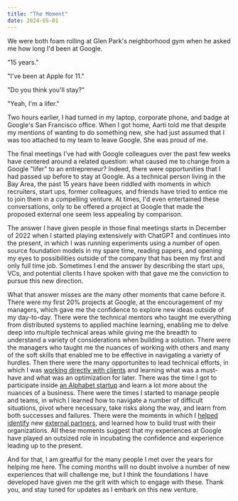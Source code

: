 ```yaml
---
title: "The Moment"
date: 2024-05-01
---
```


We were both foam rolling at Glen Park's neighborhood gym when he asked me how
long I'd been at Google.

"15 years."

"I've been at Apple for 11."

"Do you think you'll stay?"

"Yeah, I'm a lifer."

Two hours earlier, I had turned in my laptop, corporate phone, and badge at
Google's San Francisco office. When I got home, Aarti told me that despite my
mentions of wanting to do something new, she had just assumed that I was too 
attached to my team to leave Google. She was proud of me.

The final meetings I've had with Google colleagues over the past few weeks have
centered around a related question: what caused me to change from a Google
"lifer" to an entrepreneur? Indeed, there were opportunities that I had
passed up before to stay at Google.
As a technical person living in the Bay Area, the past 15 years have been
riddled with moments in which recruiters, start ups, former colleagues, and
friends have tried to entice me to join them in a compelling venture. At times,
I'd even entertained these conversations, only to be offered a project at
Google that made the proposed external one seem less appealing by comparison.

The answer I have given people in those final meetings starts in December of
2022 when I started playing extensively with ChatGPT and continues into the
present, in which I was running experiments using a number of open source foundation
models in my spare time, reading papers, and opening my eyes to possibilities
outside of the company that has been my first and only full time job. Sometimes I
end the answer by describing the start ups, VCs, and potential clients I have
spoken with that gave me the conviction to pursue this new direction.

What that answer misses are the many other moments that came before it. There
were my first 20% projects at Google, at the encouragement of my managers,
which gave me the confidence to explore new ideas outside of my day-to-day.
There were the technical mentors who taught me everything from distributed
systems to applied machine learning, enabling me to delve deep into multiple
technical areas while giving me the breadth to understand a variety of
considerations when building a solution. There were the managers who taught me
the nuances of working with others and many of the soft skills that enabled
me to be effective in navigating a variety of hurdles.
Then there were the many opportunites to lead technical efforts, in which 
I was [working directly with clients](https://thenextweb.com/news/nbc-partners-with-youtube-to-deliver-video-services-for-the-london-2012-olympics)
and learning what was a must-have and what was an optimization for later.
There was the time I got to participate inside
[an Alphabet startup](https://www.youtube.com/watch?v=CMtZhGWRS3o) and learn
a lot more about the nuances of a business. There were the times I started to
manage people and teams, in which I learned how to navigate a number of
difficult situations, pivot where necessary, take risks along the way, and
learn from both successes and failures. There were the moments in which I
[helped identify](https://news.northwestern.edu/stories/2019/05/artificial-intelligence-system-spots-lung-cancer-before-radiologists/) new
[external partners](https://blog.google/technology/health/artificial-intelligence-breast-cancer-screening/),
and learned how to build trust with their organizations. All these moments
suggest that my experiences at Google have played an outsized role in incubating
the confidence and experience leading up to the present.

And for that, I am greatful for the many people I met over the years 
for helping me here. The coming months will no doubt involve a
number of new experiences that will challenge me, but I think the foundations I
have developed have given me the grit with which to engage with these.
Thank you, and stay tuned for updates as I embark on this new venture.
